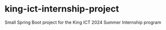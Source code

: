 # king-ict-internship-project
Small Spring Boot project for the King ICT 2024 Summer Internship program
